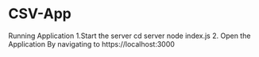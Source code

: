 # CSV-App
Running Application
1.Start the server
cd server
node index.js
2. Open the Application
By navigating to https://localhost:3000
